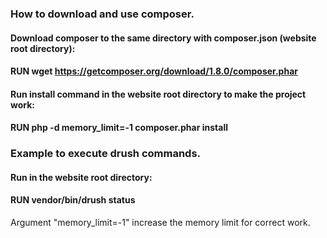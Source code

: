 ### How to download and use composer.
#### Download composer to the same directory with composer.json (website root directory):

#### RUN wget https://getcomposer.org/download/1.8.0/composer.phar

#### Run install command in the website root directory to make the project work:

#### RUN php -d memory_limit=-1 composer.phar install

### Example to execute drush commands.
#### Run in the website root directory:
#### RUN vendor/bin/drush status

Argument "memory_limit=-1" increase the memory limit for correct work.
